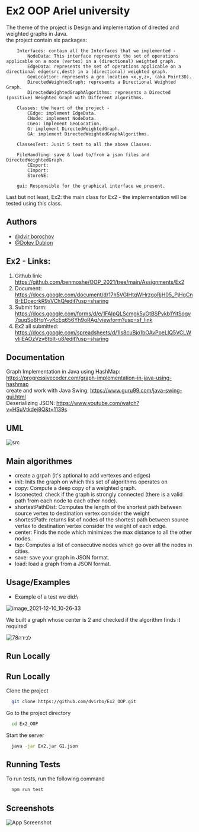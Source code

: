 
# Ex2 OOP Ariel university

The theme of the project is  Design and implementation of directed and weighted graphs in Java.\
the project contain six packages: 
    
        Interfaces: contain all the Interfaces that we implemented - 
            NodeData: This interface represents the set of operations applicable on a node (vertex) in a (directional) weighted graph.
            EdgeData: represents the set of operations applicable on a directional edge(src,dest) in a (directional) weighted graph.
            GeoLocation: represents a geo location <x,y,z>, (aka Point3D).
            DirectedWeightedGraph: represents a Directional Weighted Graph.
            DirectedWeightedGraphAlgorithms: represents a Directed (positive) Weighted Graph with Different algorithms.

        Classes: the heart of the project - 
            CEdge: implement EdgeData. 
            CNode: implement NodeData.
            CGeo: implement GeoLocation.
            G: implement DirectedWeightedGraph.
            GA: implement DirectedWeightedGraphAlgorithms.
        
        ClassesTest: Junit 5 test to all the above Classes.

        FileHandling: save & load to/from a json files and DirectedWeightedGraph.
            CExport:
            CImport:
            StoreNE:
        
        gui: Responsible for the graphical interface we present.

 Last but not least, Ex2: the main class for Ex2 - the implementation will be tested using this class.
  


    




## Authors

- [@dvir borochov](https://github.com/dvirbo)
- [@Dolev Dublon](https://github.com/dolev146)




## Ex2 - Links:
1. Github link: https://github.com/benmoshe/OOP_2021/tree/main/Assignments/Ex2
2. Document: https://docs.google.com/document/d/17h5VGIHtqWHrzgoRjH05_PjHgCn8-EDcecrkR9sVChQ/edit?usp=sharing
3. Submit form: https://docs.google.com/forms/d/e/1FAIpQLScmgk5yGtBSPvkb1YitSogv7quqSo8HqY-vKcEq656Yh9oRAg/viewform?usp=sf_link
4. Ex2 all submitted: https://docs.google.com/spreadsheets/d/1Is8cuBjo1bOAvPoeLIQ5VCLWvlilEAOzVzv6tbIt-u8/edit?usp=sharing
## Documentation

Graph Implementation in Java using HashMap: https://progressivecoder.com/graph-implementation-in-java-using-hashmap \
create and work with Java Swing: https://www.guru99.com/java-swing-gui.html \
Deserializing JSON: https://www.youtube.com/watch?v=HSuVtkdej8Q&t=1139s

## UML
![src](https://user-images.githubusercontent.com/73783656/145378693-9f518c95-3c60-4ee2-921d-5b8daddfaee9.png)

## Main algorithmes 
- create a grpah (it's aptional to add vertexes and edges)
- init: Inits the graph on which this set of algorithms operates on
- copy: Compute a deep copy of a weighted graph.
- Isconected: check if the graph is strongly connected (there is a valid path from each node to each other node).
- shortestPathDist: Computes the length of the shortest path between source vertex to destination vertex consider the weight
- shortestPath: returns list of nodes of the shortest path between source vertex to destination vertex consider the weight of each edge.
- center: Finds the node which minimizes the max distance to all the other nodes.
- tsp: Computes a list of consecutive nodes which go over all the nodes in cities.
- save: save your graph in JSON format.
- load: load a graph from a JSON format.


## Usage/Examples

* Example of a test we did:\

![image_2021-12-10_10-26-33](https://user-images.githubusercontent.com/73783656/145543692-23f0db48-580c-4fe2-90fc-252460bb36fc.png)

 We built a graph whose center is 2 and checked if the algorithm finds it required

![‏‏לכידה78](https://user-images.githubusercontent.com/73783656/145544074-f76ff2a3-b4f0-46b4-b87e-b4422f9f4138.JPG)
## Run Locally


## Run Locally

Clone the project

```bash
  git clone https://github.com/dvirbo/Ex2_OOP.git
```

Go to the project directory

```bash
  cd Ex2_OOP
```

Start the server

```bash
  java -jar Ex2.jar G1.json 
```


## Running Tests

To run tests, run the following command

```bash
  npm run test
```


## Screenshots

![App Screenshot](https://via.placeholder.com/468x300?text=App+Screenshot+Here)

